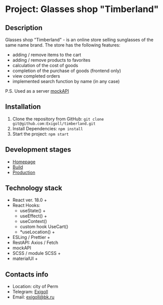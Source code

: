 # Project: Glasses shop "Timberland"

## Description
Glasses shop "Timberland" - is an online store selling sunglasses of the same name brand.
The store has the following features:
* adding / remove items to the cart
* adding / remove products to favorites
* calculation of the cost of goods
* completion of the purchase of goods (frontend only)
* view completed orders
* implemented search function by name (in any case)

P.S. Used as a server [mockAPI](https://mockapi.io)

## Installation

1. Clone the repository from GitHub: ``git clone git@github.com:Exigoll/timberland.git``
2. Install Dependencies:  ``npm install``
3. Start the project:  ``npm start``

## Development stages
* [Homepage](https://exigoll.github.io/timberland/)
* [Build](https://github.com/Exigoll/timberland)
* [Production](https://github.com/Exigoll/timberland/tree/gh-pages)

## Technology stack
* React ver. 18.0 +
* React Hooks:
    * useState() +
    * useEffect() +
    * useContext()
    * custom hook UseCart()
    * *useLocation() +
* ESLing / Prettier +
* RestAPI: Axios / Fetch
* mockAPI
* SCSS / module SCSS +
* materialUI +

## Contacts info
* Location: city of Perm
* Telegram: [Exigoll](https://t.me/exigoll)
* Email: exigoll@bk.ru
